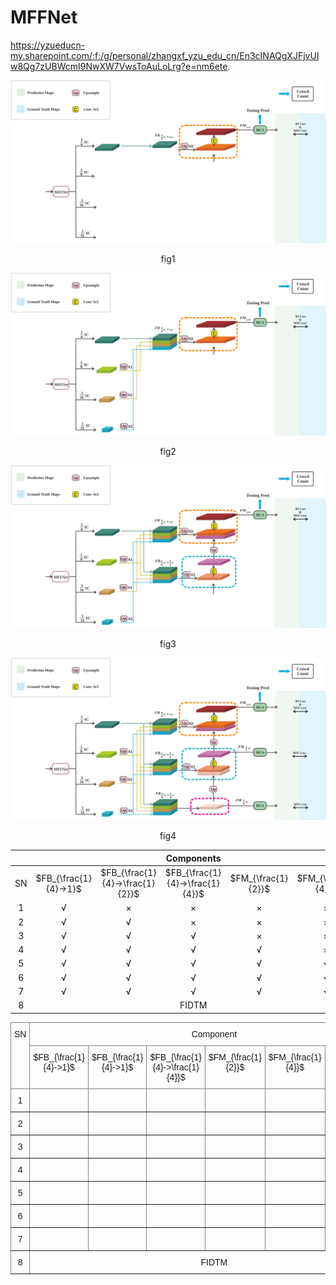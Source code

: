 # MFFNet
https://yzueducn-my.sharepoint.com/:f:/g/personal/zhangxf_yzu_edu_cn/En3cINAQgXJFjvUIw8Qg7zUBWcmI9NwXW7VwsToAuLoLrg?e=nm6ete.

![img1](./img/1.svg)

<div style="text-align:center;">
    <p>fig1</p>
</div>


![img2](./img/2.svg)

<div style="text-align:center;">
    <p>fig2</p>
</div>

![img3](./img/3.svg)

<div style="text-align:center;">
    <p>fig3</p>
</div>

![img4](./img/4.svg)

<div style="text-align:center;">
    <p>fig4</p>
</div>


|      |                       |                                 |           Components            |                    |                    |         |      |           |           |    SHT B    |    ->    |      SHT A      |              |
| :--: | :-------------------: | :-----------------------------: | :-----------------------------: | :----------------: | :----------------: | :-----: | :--: | :-------: | :-------: | :---------: | :------: | :-------------: | :----------: |
|  SN  | $FB_{\frac{1}{4}->1}$ | $FB_{\frac{1}{4}->\frac{1}{2}}$ | $FB_{\frac{1}{4}->\frac{1}{4}}$ | $FM_{\frac{1}{2}}$ | $FM_{\frac{1}{4}}$ | MCA/CNN | Loss |    MAE    |    MSE    | Params (MB) | TCE (ep) | Train Time(min) | Test Time(s) |
|  1   |           √           |                ×                |                ×                |         ×          |         ×          |   MCA   | +BS  |   158.7   |   258.7   |    67.49    |   100    |      48.2       |      34      |
|  2   |           √           |                √                |                ×                |         ×          |         ×          |   MCA   | +BS  |   139.4   |   247.5   |    68.82    |   130    |      57.6       |      26      |
|  3   |           √           |                √                |                √                |         ×          |         ×          |   MCA   | +BS  |   139.9   |   235.0   |    68.86    |   320    |      137.6      |      27      |
|  4   |           √           |                √                |                √                |         √          |         ×          |   MCA   | +BS  |   127.9   |   209.4   |    68.86    |   110    |      49.5       |      26      |
|  5   |           √           |                √                |                √                |         √          |         √          |   CNN   | +BS  |   133.3   |   255.8   |    68.76    |   320    |      112.0      |      19      |
|  6   |           √           |                √                |                √                |         √          |         √          |   MCA   | MSE  |   130.3   |   216.0   |    68.86    |   800    |      640.0      |      45      |
|  7   |           √           |                √                |                √                |         √          |         √          |   MCA   | +BS  | **107.3** | **188.5** |    68.86    |   100    |      84.0       |      32      |
|  8   |                       |                                 |              FIDTM              |                    |                    |         |      |   147.6   |   282.2   |    66.58    |   670    |      335.0      |      21      |



<style type="text/css">
.tg  {border-collapse:collapse;border-spacing:0;}
.tg td{border-color:black;border-style:solid;border-width:1px;font-family:Arial, sans-serif;font-size:14px;
  overflow:hidden;padding:10px 5px;word-break:normal;}
.tg th{border-color:black;border-style:solid;border-width:1px;font-family:Arial, sans-serif;font-size:14px;
  font-weight:normal;overflow:hidden;padding:10px 5px;word-break:normal;}
.tg .tg-c3ow{border-color:inherit;text-align:center;vertical-align:top}
.tg .tg-7btt{border-color:inherit;font-weight:bold;text-align:center;vertical-align:top}
.tg .tg-rvyq{border-color:inherit;font-style:italic;font-weight:bold;text-align:center;vertical-align:top}
</style>
<table class="tg">
<thead>
  <tr>
    <th class="tg-c3ow" rowspan="2">SN</th>
    <th class="tg-c3ow" colspan="7">Component</th>
    <th class="tg-c3ow" colspan="6">SHT B -&gt; SHT A</th>
  </tr>
  <tr>
    <th class="tg-c3ow">$FB_{\frac{1}{4}-&gt;1}$</th>
    <th class="tg-c3ow">$FB_{\frac{1}{4}-&gt;1}$</th>
    <th class="tg-c3ow">$FB_{\frac{1}{4}-&gt;\frac{1}{4}}$</th>
    <th class="tg-c3ow">$FM_{\frac{1}{2}}$</th>
    <th class="tg-c3ow">$FM_{\frac{1}{4}}$</th>
    <th class="tg-c3ow">MCA/CNN</th>
    <th class="tg-c3ow">Loss</th>
    <th class="tg-c3ow">MAE</th>
    <th class="tg-c3ow">MSE</th>
    <th class="tg-c3ow">Params<br>(MB)</th>
    <th class="tg-c3ow">TCE<br>(ep)</th>
    <th class="tg-c3ow">Train Time<br>(min)</th>
    <th class="tg-c3ow">Test Time<br>(s)</th>
  </tr>
</thead>
<tbody>
  <tr>
    <td class="tg-c3ow">1</td>
    <td class="tg-c3ow"></td>
    <td class="tg-c3ow"></td>
    <td class="tg-c3ow"></td>
    <td class="tg-c3ow"></td>
    <td class="tg-c3ow"></td>
    <td class="tg-c3ow">MCA</td>
    <td class="tg-c3ow">+BS</td>
    <td class="tg-c3ow">158.7</td>
    <td class="tg-c3ow">258.7</td>
    <td class="tg-c3ow">67.49</td>
    <td class="tg-c3ow">100</td>
    <td class="tg-c3ow">48.2</td>
    <td class="tg-c3ow">34</td>
  </tr>
  <tr>
    <td class="tg-c3ow">2</td>
    <td class="tg-c3ow"></td>
    <td class="tg-c3ow"></td>
    <td class="tg-c3ow"></td>
    <td class="tg-c3ow"></td>
    <td class="tg-c3ow"></td>
    <td class="tg-c3ow">MCA</td>
    <td class="tg-c3ow">+BS</td>
    <td class="tg-c3ow">139.4</td>
    <td class="tg-c3ow">247.5</td>
    <td class="tg-c3ow">68.82</td>
    <td class="tg-c3ow">130</td>
    <td class="tg-c3ow">57.6</td>
    <td class="tg-c3ow">26</td>
  </tr>
  <tr>
    <td class="tg-c3ow">3</td>
    <td class="tg-c3ow"></td>
    <td class="tg-c3ow"></td>
    <td class="tg-c3ow"></td>
    <td class="tg-c3ow"></td>
    <td class="tg-c3ow"></td>
    <td class="tg-c3ow">MCA</td>
    <td class="tg-c3ow">+BS</td>
    <td class="tg-c3ow">139.9</td>
    <td class="tg-c3ow">235.0</td>
    <td class="tg-c3ow">68.86</td>
    <td class="tg-c3ow">320</td>
    <td class="tg-c3ow">137.6</td>
    <td class="tg-c3ow">27</td>
  </tr>
  <tr>
    <td class="tg-c3ow">4</td>
    <td class="tg-c3ow"></td>
    <td class="tg-c3ow"></td>
    <td class="tg-c3ow"></td>
    <td class="tg-c3ow"></td>
    <td class="tg-c3ow"></td>
    <td class="tg-c3ow">MCA</td>
    <td class="tg-c3ow">+BS</td>
    <td class="tg-c3ow">127.9</td>
    <td class="tg-c3ow">209.4</td>
    <td class="tg-c3ow">68.86</td>
    <td class="tg-c3ow">110</td>
    <td class="tg-c3ow">495</td>
    <td class="tg-c3ow">26</td>
  </tr>
  <tr>
    <td class="tg-c3ow">5</td>
    <td class="tg-7btt"></td>
    <td class="tg-7btt"></td>
    <td class="tg-7btt"></td>
    <td class="tg-7btt"></td>
    <td class="tg-7btt"></td>
    <td class="tg-rvyq">CNN</td>
    <td class="tg-c3ow">+BS</td>
    <td class="tg-c3ow">133.3</td>
    <td class="tg-c3ow">255.8</td>
    <td class="tg-c3ow">68.76</td>
    <td class="tg-c3ow">320</td>
    <td class="tg-c3ow">112.0</td>
    <td class="tg-c3ow">19</td>
  </tr>
  <tr>
    <td class="tg-c3ow">6</td>
    <td class="tg-c3ow"></td>
    <td class="tg-c3ow"></td>
    <td class="tg-c3ow"></td>
    <td class="tg-c3ow"></td>
    <td class="tg-c3ow"></td>
    <td class="tg-c3ow">MCA</td>
    <td class="tg-c3ow">MSE</td>
    <td class="tg-c3ow">130.3</td>
    <td class="tg-c3ow">216.0</td>
    <td class="tg-c3ow">68.86</td>
    <td class="tg-c3ow">800</td>
    <td class="tg-c3ow">640.0</td>
    <td class="tg-c3ow">45</td>
  </tr>
  <tr>
    <td class="tg-c3ow">7</td>
    <td class="tg-c3ow"></td>
    <td class="tg-c3ow"></td>
    <td class="tg-c3ow"></td>
    <td class="tg-c3ow"></td>
    <td class="tg-c3ow"></td>
    <td class="tg-c3ow">MCA</td>
    <td class="tg-c3ow">+BS</td>
    <td class="tg-7btt">107.3</td>
    <td class="tg-7btt">188.5</td>
    <td class="tg-c3ow">68.86</td>
    <td class="tg-c3ow">100</td>
    <td class="tg-c3ow">84.0</td>
    <td class="tg-c3ow">32</td>
  </tr>
  <tr>
    <td class="tg-c3ow">8</td>
    <td class="tg-c3ow" colspan="7">FIDTM</td>
    <td class="tg-c3ow">147.6</td>
    <td class="tg-c3ow">282.2</td>
    <td class="tg-c3ow">66.58</td>
    <td class="tg-c3ow">670</td>
    <td class="tg-c3ow">335.0</td>
    <td class="tg-c3ow">21</td>
  </tr>
</tbody>
</table>
